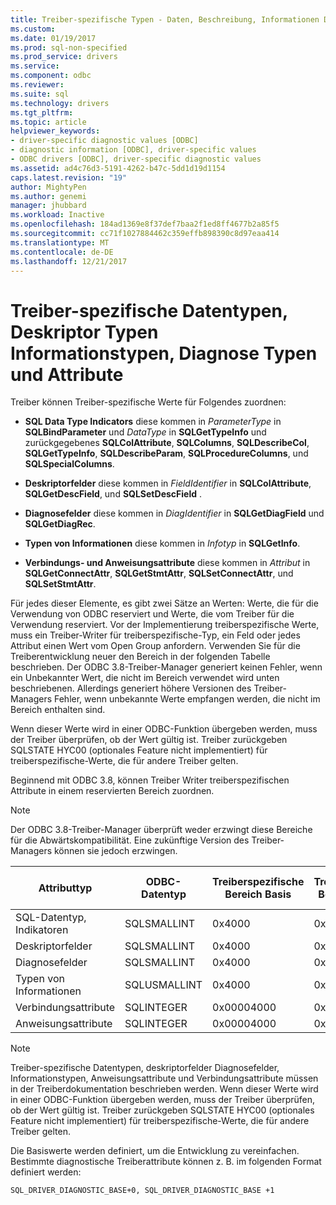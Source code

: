 ```yaml
---
title: Treiber-spezifische Typen - Daten, Beschreibung, Informationen Diagnose | Microsoft Docs
ms.custom: 
ms.date: 01/19/2017
ms.prod: sql-non-specified
ms.prod_service: drivers
ms.service: 
ms.component: odbc
ms.reviewer: 
ms.suite: sql
ms.technology: drivers
ms.tgt_pltfrm: 
ms.topic: article
helpviewer_keywords:
- driver-specific diagnostic values [ODBC]
- diagnostic information [ODBC], driver-specific values
- ODBC drivers [ODBC], driver-specific diagnostic values
ms.assetid: ad4c76d3-5191-4262-b47c-5dd1d19d1154
caps.latest.revision: "19"
author: MightyPen
ms.author: genemi
manager: jhubbard
ms.workload: Inactive
ms.openlocfilehash: 184ad1369e8f37def7baa2f1ed8ff4677b2a85f5
ms.sourcegitcommit: cc71f1027884462c359effb898390c8d97eaa414
ms.translationtype: MT
ms.contentlocale: de-DE
ms.lasthandoff: 12/21/2017
---
```

# <a name="driver-specific-data-types-descriptor-types-information-types-diagnostic-types-and-attributes"></a>Treiber-spezifische Datentypen, Deskriptor Typen Informationstypen, Diagnose Typen und Attribute
Treiber können Treiber-spezifische Werte für Folgendes zuordnen:  
  
-   **SQL Data Type Indicators** diese kommen in *ParameterType* in **SQLBindParameter** und *DataType* in **SQLGetTypeInfo** und zurückgegebenes **SQLColAttribute**, **SQLColumns**, **SQLDescribeCol**, **SQLGetTypeInfo**,  **SQLDescribeParam**, **SQLProcedureColumns**, und **SQLSpecialColumns**.  
  
-   **Deskriptorfelder** diese kommen in *FieldIdentifier* in **SQLColAttribute**, **SQLGetDescField**, und **SQLSetDescField** .  
  
-   **Diagnosefelder** diese kommen in *DiagIdentifier* in **SQLGetDiagField** und **SQLGetDiagRec**.  
  
-   **Typen von Informationen** diese kommen in *Infotyp* in **SQLGetInfo**.  
  
-   **Verbindungs- und Anweisungsattribute** diese kommen in *Attribut* in **SQLGetConnectAttr**, **SQLGetStmtAttr**,  **SQLSetConnectAttr**, und **SQLSetStmtAttr**.  
  
 Für jedes dieser Elemente, es gibt zwei Sätze an Werten: Werte, die für die Verwendung von ODBC reserviert und Werte, die vom Treiber für die Verwendung reserviert. Vor der Implementierung treiberspezifische Werte, muss ein Treiber-Writer für treiberspezifische-Typ, ein Feld oder jedes Attribut einen Wert vom Open Group anfordern. Verwenden Sie für die Treiberentwicklung neuer den Bereich in der folgenden Tabelle beschrieben. Der ODBC 3.8-Treiber-Manager generiert keinen Fehler, wenn ein Unbekannter Wert, die nicht im Bereich verwendet wird unten beschriebenen. Allerdings generiert höhere Versionen des Treiber-Managers Fehler, wenn unbekannte Werte empfangen werden, die nicht im Bereich enthalten sind.  
  
 Wenn dieser Werte wird in einer ODBC-Funktion übergeben werden, muss der Treiber überprüfen, ob der Wert gültig ist. Treiber zurückgeben SQLSTATE HYC00 (optionales Feature nicht implementiert) für treiberspezifische-Werte, die für andere Treiber gelten.  
  
 Beginnend mit ODBC 3.8, können Treiber Writer treiberspezifischen Attribute in einem reservierten Bereich zuordnen.  
  
> [!NOTE]  
>  Der ODBC 3.8-Treiber-Manager überprüft weder erzwingt diese Bereiche für die Abwärtskompatibilität. Eine zukünftige Version des Treiber-Managers können sie jedoch erzwingen.  
  
|Attributtyp|ODBC-Datentyp|Treiberspezifische Bereich Basis|Treiberspezifische Bereichsgrenzen|ODBC-Konstante für treiberspezifische Wertebereich Basis|  
|--------------------|--------------------|---------------------------------|----------------------------------|---------------------------------------------------------|  
|SQL-Datentyp, Indikatoren|SQLSMALLINT|0x4000|0x7FFF|SQL_DRIVER_SQL_TYPE_BASE|  
|Deskriptorfelder|SQLSMALLINT|0x4000|0x7FFF|SQL_DRIVER_DESCRIPTOR_BASE|  
|Diagnosefelder|SQLSMALLINT|0x4000|0x7FFF|SQL_DRIVER_DIAGNOSTIC_BASE|  
|Typen von Informationen|SQLUSMALLINT|0x4000|0x7FFF|SQL_DRIVER_INFO_TYPE_BASE|  
|Verbindungsattribute|SQLINTEGER|0x00004000|0x00007FFF|SQL_DRIVER_CONNECT_ATTR_BASE|  
|Anweisungsattribute|SQLINTEGER|0x00004000|0x00007FFF|SQL_DRIVER_STATEMENT_ATTR_BASE|  
  
> [!NOTE]  
>  Treiber-spezifische Datentypen, deskriptorfelder Diagnosefelder, Informationstypen, Anweisungsattribute und Verbindungsattribute müssen in der Treiberdokumentation beschrieben werden. Wenn dieser Werte wird in einer ODBC-Funktion übergeben werden, muss der Treiber überprüfen, ob der Wert gültig ist. Treiber zurückgeben SQLSTATE HYC00 (optionales Feature nicht implementiert) für treiberspezifische-Werte, die für andere Treiber gelten.  
  
 Die Basiswerte werden definiert, um die Entwicklung zu vereinfachen. Bestimmte diagnostische Treiberattribute können z. B. im folgenden Format definiert werden:  
  
```  
SQL_DRIVER_DIAGNOSTIC_BASE+0, SQL_DRIVER_DIAGNOSTIC_BASE +1  
```
